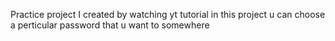 Practice project I created by watching yt tutorial in this project u can choose a perticular password that u want to somewhere
